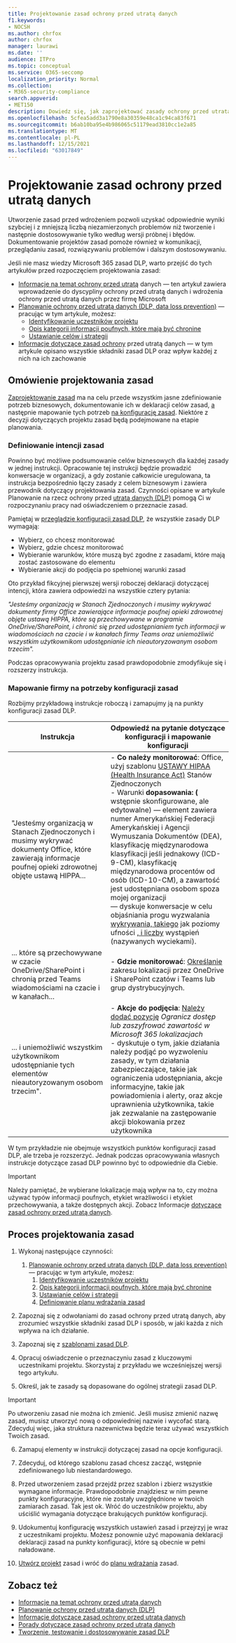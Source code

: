 ```yaml
---
title: Projektowanie zasad ochrony przed utratą danych
f1.keywords:
- NOCSH
ms.author: chrfox
author: chrfox
manager: laurawi
ms.date: ''
audience: ITPro
ms.topic: conceptual
ms.service: O365-seccomp
localization_priority: Normal
ms.collection:
- M365-security-compliance
search.appverid:
- MET150
description: Dowiedz się, jak zaprojektować zasady ochrony przed utratą danych (DLP, Data Loss Prevention)
ms.openlocfilehash: 5cfea5add3a1790e8a30359e48ca1c94ca83f671
ms.sourcegitcommit: b6ab10ba95e4b986065c51179ead3810cc1e2a85
ms.translationtype: MT
ms.contentlocale: pl-PL
ms.lasthandoff: 12/15/2021
ms.locfileid: "63017849"
---
```

# <a name="design-a-data-loss-prevention-policy"></a>Projektowanie zasad ochrony przed utratą danych

Utworzenie zasad przed wdrożeniem pozwoli uzyskać odpowiednie wyniki szybciej i z mniejszą liczbą niezamierzonych problemów niż tworzenie i następnie dostosowywanie tylko według wersji próbnej i błędów. Dokumentowanie projektów zasad pomoże również w komunikacji, przeglądaniu zasad, rozwiązywaniu problemów i dalszym dostosowywaniu.

<!--, but excessive tuning to get the intended results can be time consuming.

 if you have to do a lot of tuning to get a policy to yield the intended results can be time consuming .-->

Jeśli nie masz wiedzy Microsoft 365 zasad DLP, warto przejść do tych artykułów przed rozpoczęciem projektowania zasad:

- [Informacje na temat ochrony przed utratą](dlp-learn-about-dlp.md#learn-about-data-loss-prevention) danych — ten artykuł zawiera wprowadzenie do dyscypliny ochrony przed utratą danych i wdrożenia ochrony przed utratą danych przez firmę Microsoft
- [Planowanie ochrony przed utratą danych (DLP, data loss prevention)](dlp-overview-plan-for-dlp.md#plan-for-data-loss-prevention-dlp) — pracując w tym artykule, możesz:
    - [Identyfikowanie uczestników projektu](dlp-overview-plan-for-dlp.md#identify-stakeholders)
    - [Opis kategorii informacji poufnych, które mają być chronine](dlp-overview-plan-for-dlp.md#describe-the-categories-of-sensitive-information-to-protect)
    - [Ustawianie celów i strategii](dlp-overview-plan-for-dlp.md#set-goals-and-strategy)
- [Informacje dotyczące zasad ochrony](dlp-policy-reference.md#data-loss-prevention-policy-reference) przed utratą danych — w tym artykule opisano wszystkie składniki zasad DLP oraz wpływ każdej z nich na ich zachowanie

## <a name="policy-design-overview"></a>Omówienie projektowania zasad

[Zaprojektowanie zasad](#policy-design-process) ma na celu przede wszystkim jasne zdefiniowanie potrzeb biznesowych, dokumentowanie ich w deklaracji celów zasad, [a](#define-intent-for-the-policy) następnie mapowanie tych potrzeb [na konfigurację zasad](#map-business-needs-to-policy-configuration). Niektóre z decyzji dotyczących projektu zasad będą podejmowane na etapie planowania. 

### <a name="define-intent-for-the-policy"></a>Definiowanie intencji zasad 

Powinno być możliwe podsumowanie celów biznesowych dla każdej zasady w jednej instrukcji. Opracowanie tej instrukcji będzie prowadzić konwersacje w organizacji, a gdy zostanie całkowicie uregulowana, ta instrukcja bezpośrednio łączy zasady z celem biznesowym i zawiera przewodnik dotyczący projektowania zasad. Czynności opisane w artykule Planowanie na rzecz ochrony przed [utratą danych (DLP)](dlp-overview-plan-for-dlp.md#overview-of-planning-process) pomogą Ci w rozpoczynaniu pracy nad oświadczeniem o przeznacie zasad.  

Pamiętaj w [przeglądzie konfiguracji zasad DLP,](dlp-learn-about-dlp.md#dlp-policy-configuration-overview) że wszystkie zasady DLP wymagają:

- Wybierz, co chcesz monitorować
- Wybierz, gdzie chcesz monitorować
- Wybieranie warunków, które muszą być zgodne z zasadami, które mają zostać zastosowane do elementu
- Wybieranie akcji do podjęcia po spełnionej warunki zasad 

Oto przykład fikcyjnej pierwszej wersji roboczej deklaracji dotyczącej intencji, która zawiera odpowiedzi na wszystkie cztery pytania: 

*"Jesteśmy organizacją w Stanach Zjednoczonych i musimy wykrywać dokumenty firmy Office zawierające informacje poufnej opieki zdrowotnej objęte ustawą HIPPA, które są przechowywane w programie OneDrive/SharePoint, i chronić się przed udostępnianiem tych informacji w wiadomościach na czacie i w kanałach firmy Teams oraz uniemożliwić wszystkim użytkownikom udostępnianie ich nieautoryzowanym osobom trzecim".* 

Podczas opracowywania projektu zasad prawdopodobnie zmodyfikuje się i rozszerzy instrukcja.

### <a name="map-business-needs-to-policy-configuration"></a>Mapowanie firmy na potrzeby konfiguracji zasad

Rozbijmy przykładową instrukcje roboczą i zamapujmy ją na punkty konfiguracji zasad DLP.

|Instrukcja  |Odpowiedź na pytanie dotyczące konfiguracji i mapowanie konfiguracji  |
|---------|---------|
| "Jesteśmy organizacją w Stanach Zjednoczonych i musimy wykrywać dokumenty Office, które zawierają informacje poufnej opieki zdrowotnej objęte ustawą HIPPA...  |- **Co należy monitorować**: Office, użyj szablonu [USTAWY HIPAA (Health Insurance Act)](what-the-dlp-policy-templates-include.md#us-health-insurance-act-hipaa) Stanów Zjednoczonych </br>- Warunki **dopasowania: (** wstępnie skonfigurowane, ale edytowalne) — element zawiera numer Amerykańskiej Federacji Amerykańskiej i Agencji Wymuszania Dokumentów (DEA), klasyfikację międzynarodowa klasyfikacji jeśli jednakowy (ICD-9-CM), klasyfikację międzynarodowa procentów od osób (ICD-10-CM), a zawartość jest udostępniana osobom spoza mojej organizacji  </br> — dyskuje konwersacje w celu objaśniania progu wyzwalania [wykrywania, takiego](sensitive-information-type-learn-about.md#more-on-confidence-levels) jak poziomy ufności [, i liczby](dlp-policy-reference.md#content-contains) wystąpień (nazywanych wyciekami).|
|... które są przechowywane w czacie OneDrive/SharePoint i chronią przed Teams wiadomościami na czacie i w kanałach... |- **Gdzie monitorować**: [Określanie](dlp-policy-reference.md#locations) zakresu lokalizacji przez OneDrive i SharePoint czatów i Teams lub grup dystrybucyjnych. |
|... i uniemożliwić wszystkim użytkownikom udostępnianie tych elementów nieautoryzowanym osobom trzecim".  | - **Akcje do podjęcia**: [Należy dodać pozycję](dlp-policy-reference.md#actions) *Ogranicz dostęp lub zaszyfrować zawartość w Microsoft 365 lokalizacjach* </br> - dyskutuje o tym, jakie działania należy podjąć po wyzwoleniu zasady, w tym działania zabezpieczające, takie jak ograniczenia udostępniania, akcje informacyjne, takie jak powiadomienia i alerty, oraz akcje uprawnienia użytkownika, takie jak zezwalanie na zastępowanie akcji blokowania przez użytkownika |

W tym przykładzie nie obejmuje wszystkich punktów konfiguracji zasad DLP, ale trzeba je rozszerzyć. Jednak podczas opracowywania własnych instrukcje dotyczące zasad DLP powinno być to odpowiednie dla Ciebie.

> [!IMPORTANT]
> Należy pamiętać, że wybierane lokalizacje mają wpływ na to, czy można używać typów informacji poufnych, etykiet wrażliwości i etykiet przechowywania, a także dostępnych akcji. Zobacz Informacje [dotyczące zasad ochrony przed utratą danych](dlp-policy-reference.md#data-loss-prevention-policy-reference).

## <a name="policy-design-process"></a>Proces projektowania zasad

1. Wykonaj następujące czynności:
    1. [Planowanie ochrony przed utratą danych (DLP, data loss prevention)](dlp-overview-plan-for-dlp.md#plan-for-data-loss-prevention-dlp) — pracując w tym artykule, możesz:
        1. [Identyfikowanie uczestników projektu](dlp-overview-plan-for-dlp.md#identify-stakeholders)
        1. [Opis kategorii informacji poufnych, które mają być chronine](dlp-overview-plan-for-dlp.md#describe-the-categories-of-sensitive-information-to-protect)
        1. [Ustawianie celów i strategii](dlp-overview-plan-for-dlp.md#set-goals-and-strategy)
        1. [Definiowanie planu wdrażania zasad](dlp-overview-plan-for-dlp.md#policy-deployment)

1. Zapoznaj się z odwołaniami [](dlp-policy-reference.md#data-loss-prevention-policy-reference) do zasad ochrony przed utratą danych, aby zrozumieć wszystkie składniki zasad DLP i sposób, w jaki każda z nich wpływa na ich działanie.

1. Zapoznaj się z [szablonami zasad DLP](what-the-dlp-policy-templates-include.md#what-the-dlp-policy-templates-include).

1. Opracuj oświadczenie o przeznaczyniu zasad z kluczowymi uczestnikami projektu. Skorzystaj z przykładu we wcześniejszej wersji tego artykułu.

1. Określ, jak te zasady są dopasowane do ogólnej strategii zasad DLP.

> [!IMPORTANT]
> Po utworzeniu zasad nie można ich zmienić. Jeśli musisz zmienić nazwę zasad, musisz utworzyć nową o odpowiedniej nazwie i wycofać starą. Zdecyduj więc, jaka struktura nazewnictwa będzie teraz używać wszystkich Twoich zasad. 

6. Zamapuj elementy w instrukcji dotyczącej zasad na opcje konfiguracji.

7. Zdecyduj, od którego szablonu zasad chcesz zacząć, wstępnie zdefiniowanego lub niestandardowego.

8. Przed utworzeniem zasad przejdź przez szablon i zbierz wszystkie wymagane informacje. Prawdopodobnie znajdziesz w nim pewne punkty konfiguracyjne, które nie zostały uwzględnione w twoich zamiarach zasad. Tak jest ok. Wróć do uczestników projektu, aby uściślić wymagania dotyczące brakujących punktów konfiguracji. 

9. Udokumentuj konfigurację wszystkich ustawień zasad i przejrzyj je wraz z uczestnikami projektu. Możesz ponownie użyć mapowania deklaracji deklaracji zasad na punkty konfiguracji, które są obecnie w pełni naładowane.

10. [Utwórz projekt](create-test-tune-dlp-policy.md#create-test-and-tune-a-dlp-policy) zasad i wróć do [planu wdrażania](dlp-overview-plan-for-dlp.md#policy-deployment) zasad.

<!--## Policy design examples

|Customer business needs description  | approach  |
|---------|---------|
|**Contoso Bank** is in a highly regulated industry and has  many different types of sensitive items in many different locations. </br> - knows which types of sensitive information are top priority. </br> - must minimize business disruption as policies are rolled out. </br> -  has IT resources and can hire experts to help plan, design deploy </br> - has a premier support contract with Microsoft| - Take the time to understand what regulations they must comply with and how they are going to comply. </br> -Take the time to understand the better together value of the Microsoft 365 Information Protection stack </br> - Develop sensitivity labeling scheme for prioritized items and apply </br> - Involve business process owners </br>- Design/code policies, deploy in test mode, train users </br>- repeat|
|**TailSpin Toys** doesn’t know what they have or where it is, and have little to no resource depth. They use Teams, OneDrive for Business and Exchange extensively.     |- Start with simple policies on the prioritized locations. </br>- Monitor what gets identified </br>- Apply sensitivity labels accordingly </br>- Refine policies, train users       |
|**Fabrikam** is a small startup and wants to protect its intellectual property, and must move quickly. They are willing to dedicate some resources, but can't afford to hire outside experts. </br>- Sensitive items are all in Microsoft 365 OneDrive for Business/SharePoint </br>- Adoption of OneDrive for Business and SharePoint is slow, employees/shadow IT use DropBox and Google drive to share/store items </br>- Employees value speed of work over data protection discipline </br>- Customer splurged and bought all 18 employees new Windows 10 devices     |- Take advantage of the default DLP policy in Teams </br>- Use restricted by default setting for SharePoint items </br>- Deploy policies that prevent external sharing </br>- Deploy policies to prioritized locations </br>- Deploy policies to Windows 10 devices </br>- Block uploads to non-OneDrive for Business cloud storage      |


1. For example:
    1. Identify your volume thresholds that your company deems to be low-risk (leakage tolerance), perhaps from unintentional sharing and is an opportunity to educate users and the threshold that is concerning or high-risk for your company that may need immediate attention.
    - example volume: “Low risk” for Contoso is 1 credit card number, perhaps it was a personal card that was shared carelessly
    - example volume: “High risk” for Contoso is 2 or more credit card numbers. It doesn’t feel like a common scenario that an employee would engage in accidentally



–   For each of the sensitive information types listed out, list out **who should have access to that data when it’s generated** and **what type of activities should be allowable with that data**


  <!--(Perhaps this is where we can provide some basic categories, templates, activities and actions that are supported by Microsoft. Some of these items are not discoverable until you are deeper within a policy creation flow. If we provide, we should time stamp it for “last updated” or “as of xx/xx/xxx”)
–   (Show table with parent-child relationships between categories, templates and sensitive info types that Microsoft supports) Should be gathered from GA Compliance environment-->

<!--


> [!TIP] The more locations you include ensures broader application of the policy and more consistent coverage. If you include locations that are mostly used for internal collaboration, the responsiveness of collaboration may be impacted.


- whether the protective actions you need are supported throught the associated location or if you need to compromise to extend coverage
    - also usefule for identifying the most restrictive actions available 
    - (we shouldn't mention here that the "content contains" condition is the primary staple for a DLP policy and should be utilized as a starting point for policy creation. The other workload-specific conditions can be ustilized as an extended or granular control of company's DLP policy. Useful for when "too much" data is being restricted and known sensitive data typically falls under certain conditions.)
    - (We can mention here that their quantitative goal such as "protect X% of data across all locations while maintaining x productivity" can be monitored throught alerts or reports. If protection is too high of working against their established goals, they can come back to policy and tweak their conditions/actions)
- Finally, you should have a union of what, hwo and when to be covered which will easily map to generating a live policy via Microsoft DLP. 
- 
5. At this stage you should asses how you should start this policy. ***LINK OUT TO DEPLOYING A POLICY COVERED IN THE PLANNING TOPIC TOO***
    - Test: your company is very large, conservative or the actions established are pretty restrictive
    - Test w/ notifications: same as above, but you get to test out investigation cadence or volume
    - Live: immediately start this policy in your environment. Useful for when data protection is needed immediately, such as a reactive policy creation, or if you're confident in your planning, or if the risk is low (liek audit actions, etc.)
    - keep it off:
-->

<!--## Policy Design Examples

Here are some examples of more detailed policy intent statement to configuration mappings.

*We are a national healthcare provider based in the U.S. We need to protect our patient’s personal information and prevent it from egressing outside of our company’s borders. We want to limit access to our patient’s personal information to only authorized personnel, like our physicians and billing department from our on-premises devices. We've determined that any single instance of any of each information type in any item is not a data risk, but it is a risk when two or more occur in a single item. We have a Microsoft 365 E5 subscription and want to protect all locations and first party apps that are available to us because we can’t afford to have any data leaks. If an event occurs or is prevented, we want to alert our compliance admin and educate our end-users where necessary.*

|Statement  |Configuration question answered and configuration mapping  |
|---------|---------|
| We are a national healthcare provider based in the U.S. We need to protect our patient’s personal information...|- **What to monitor**: All available item types, use the [U.S. Health Insurance Act (HIPAA)](what-the-dlp-policy-templates-include.md#us-health-insurance-act-hipaa) template. </br>- **Conditions for a match**: (preconfigured but editable) - item contains full names, physical addresses, driver's license number, U.S. SSN
| ...and prevent it from egressing outside of our company’s borders... |- **Actions to take**: Block anyone outside the organization from accessing items, block unintentional sharing by internal users with anyone outside the org.|
|...We want to limit access to our patient’s personal information to only authorized personnel, like our physicians and billing department from our on-premises devices...| - **Actions to take**: - Block access to items, block all activities (upload to cloud, copy to clipboard, copy to USB, copy to network share, access by restricted app, print, copy/move via Bluetooth, copy/move via remote desktop) from Windows devices.  </br> - **Where to monitor**: in all Microsoft 365 locations
| ...We've determined that any single instance of any of each information type in any item is not a data risk, but it is a risk when two or more occur in a single item....| - **Conditions for a match**: (preconfigured but editable) any single item contains more than one of these or any two or more of these:  Full Name, U.S. Social Security Number, Drug Enforcement Agency (DEA) number, International Classification of Diseases (ICD-9-CM), International Classification of Diseases (ICD-10-CM), Physical Address, U.S. driver's license number. For example, two instanced of Full Name or one instance of a U.S. Social Security Number along with one instance of Drug Enforcement Agency (DEA) number will trigger a match.

   , content is shared with people outside my organization  </br> - drives conversations to clarify the triggering threshold for detection like [confidence levels](sensitive-information-type-learn-about.md#more-on-confidence-levels), and [instance count](dlp-policy-reference.md#content-contains) (called leakage tolerance).|
|...that are stored in OneDrive/SharePoint and protect against that information being shared Teams chat and channel messages... |- **Where to monitor**:  [Location scoping](dlp-policy-reference.md#locations) by including or excluding OneDrive and SharePoint sites and Teams chat/channel accounts or distribution groups. |
|...and restrict everyone from sharing those items with unauthorized third parties."  | - **Actions to take**: [You add](dlp-policy-reference.md#actions) *Restrict access or encrypt the content in Microsoft 365 locations* </br> - drives conversation on what actions to take when a policy is triggered including protective actions like sharing restrictions, awareness actions like notifications and alerts, and user empowerment actions like allow user overrides of a blocking action |

-->


## <a name="see-also"></a>Zobacz też

- [Informacje na temat ochrony przed utratą danych](dlp-learn-about-dlp.md#learn-about-data-loss-prevention)
- [Planowanie ochrony przed utratą danych (DLP)](dlp-overview-plan-for-dlp.md#plan-for-data-loss-prevention-dlp)
- [Informacje dotyczące zasad ochrony przed utratą danych](dlp-policy-reference.md#data-loss-prevention-policy-reference)
- [Porady dotyczące zasad ochrony przed utratą danych](dlp-policy-tips-reference.md#data-loss-prevention-policy-tips-reference)
- [Tworzenie, testowanie i dostosowywanie zasad DLP](create-test-tune-dlp-policy.md#create-test-and-tune-a-dlp-policy)
